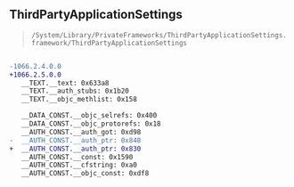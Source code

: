 ## ThirdPartyApplicationSettings

> `/System/Library/PrivateFrameworks/ThirdPartyApplicationSettings.framework/ThirdPartyApplicationSettings`

```diff

-1066.2.4.0.0
+1066.2.5.0.0
   __TEXT.__text: 0x633a8
   __TEXT.__auth_stubs: 0x1b20
   __TEXT.__objc_methlist: 0x158

   __DATA_CONST.__objc_selrefs: 0x400
   __DATA_CONST.__objc_protorefs: 0x18
   __AUTH_CONST.__auth_got: 0xd98
-  __AUTH_CONST.__auth_ptr: 0x848
+  __AUTH_CONST.__auth_ptr: 0x830
   __AUTH_CONST.__const: 0x1590
   __AUTH_CONST.__cfstring: 0xa0
   __AUTH_CONST.__objc_const: 0xdf8

```
